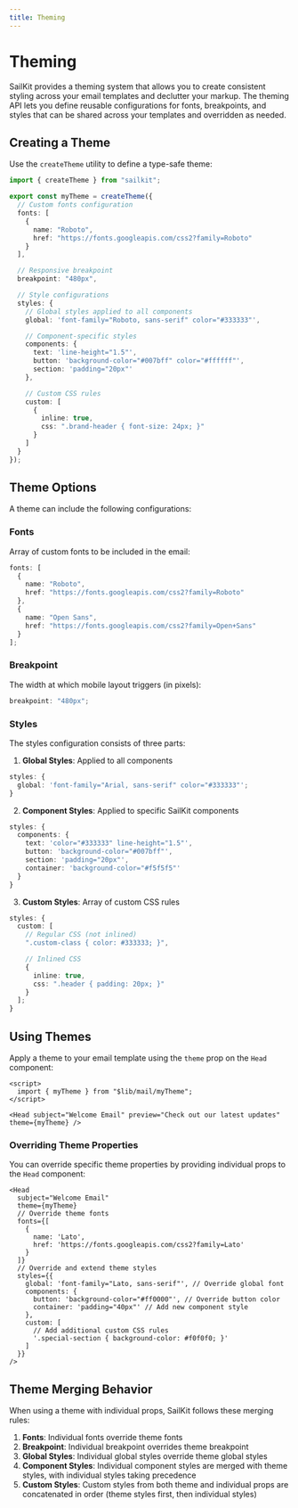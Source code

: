 ```yaml
---
title: Theming
---
```


# Theming

SailKit provides a theming system that allows you to create consistent styling
across your email templates and declutter your markup. The theming API lets you
define reusable configurations for fonts, breakpoints, and styles that can be
shared across your templates and overridden as needed.

## Creating a Theme

Use the `createTheme` utility to define a type-safe theme:

```ts
import { createTheme } from "sailkit";

export const myTheme = createTheme({
  // Custom fonts configuration
  fonts: [
    {
      name: "Roboto",
      href: "https://fonts.googleapis.com/css2?family=Roboto"
    }
  ],

  // Responsive breakpoint
  breakpoint: "480px",

  // Style configurations
  styles: {
    // Global styles applied to all components
    global: 'font-family="Roboto, sans-serif" color="#333333"',

    // Component-specific styles
    components: {
      text: 'line-height="1.5"',
      button: 'background-color="#007bff" color="#ffffff"',
      section: 'padding="20px"'
    },

    // Custom CSS rules
    custom: [
      {
        inline: true,
        css: ".brand-header { font-size: 24px; }"
      }
    ]
  }
});
```

## Theme Options

A theme can include the following configurations:

### Fonts

Array of custom fonts to be included in the email:

```ts
fonts: [
  {
    name: "Roboto",
    href: "https://fonts.googleapis.com/css2?family=Roboto"
  },
  {
    name: "Open Sans",
    href: "https://fonts.googleapis.com/css2?family=Open+Sans"
  }
];
```

### Breakpoint

The width at which mobile layout triggers (in pixels):

```ts
breakpoint: "480px";
```

### Styles

The styles configuration consists of three parts:

1. **Global Styles**: Applied to all components

```ts
styles: {
  global: 'font-family="Arial, sans-serif" color="#333333"';
}
```

2. **Component Styles**: Applied to specific SailKit components

```ts
styles: {
  components: {
    text: 'color="#333333" line-height="1.5"',
    button: 'background-color="#007bff"',
    section: 'padding="20px"',
    container: 'background-color="#f5f5f5"'
  }
}
```

3. **Custom Styles**: Array of custom CSS rules

```ts
styles: {
  custom: [
    // Regular CSS (not inlined)
    ".custom-class { color: #333333; }",

    // Inlined CSS
    {
      inline: true,
      css: ".header { padding: 20px; }"
    }
  ];
}
```

## Using Themes

Apply a theme to your email template using the `theme` prop on the `Head`
component:

```svelte
<script>
  import { myTheme } from "$lib/mail/myTheme";
</script>

<Head subject="Welcome Email" preview="Check out our latest updates" theme={myTheme} />
```

### Overriding Theme Properties

You can override specific theme properties by providing individual props to the
`Head` component:

```svelte
<Head
  subject="Welcome Email"
  theme={myTheme}
  // Override theme fonts
  fonts={[
    {
      name: 'Lato',
      href: 'https://fonts.googleapis.com/css2?family=Lato'
    }
  ]}
  // Override and extend theme styles
  styles={{
    global: 'font-family="Lato, sans-serif"', // Override global font
    components: {
      button: 'background-color="#ff0000"', // Override button color
      container: 'padding="40px"' // Add new component style
    },
    custom: [
      // Add additional custom CSS rules
      '.special-section { background-color: #f0f0f0; }'
    ]
  }}
/>
```

## Theme Merging Behavior

When using a theme with individual props, SailKit follows these merging rules:

1. **Fonts**: Individual fonts override theme fonts
2. **Breakpoint**: Individual breakpoint overrides theme breakpoint
3. **Global Styles**: Individual global styles override theme global styles
4. **Component Styles**: Individual component styles are merged with theme
   styles, with individual styles taking precedence
5. **Custom Styles**: Custom styles from both theme and individual props are
   concatenated in order (theme styles first, then individual styles)
